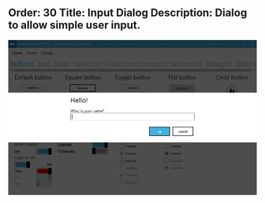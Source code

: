 Order: 30
Title: Input Dialog
Description: Dialog to allow simple user input.
---

![](images/dialog.png)
